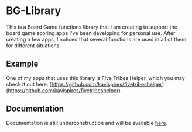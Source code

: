 # BG-Library

This is a Board Game functions library that I am creating to support the board game scoring apps I've been developing for personal use. After creating a few apps, I noticed that several functions are used in all of them for different situations.

## Example

One of my apps that uses this library is Five Tribes Helper, which you may check it out here: [https://github.com/kavispires/fivetribeshelper](https://github.com/kavispires/fivetribeshelper)

## Documentation

Documentation is still underconstruction and will be available [here](https://kavispires.github.io/BG-Library).